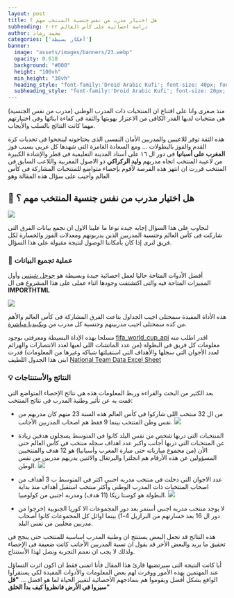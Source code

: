 ```yaml
---
layout: post 
title: هل اختيار مدرب من نفس جنسية المنتخب مهم ؟ 
subheading: دراسة احصائية على كأس العالم ۲۰۲۲ 
author: محمد رشاد 
categories: ['أفكار بسيطة'] 
banner:
  image: "assets/images/banners/23.webp"
  opacity: 0.618
  background: "#000"
  height: "100vh"
  min_height: "38vh"
  heading_style: "font-family:'Droid Arabic Kufi'; font-size: 40px; font-weight: bold;"
  subheading_style: "font-family:'Droid Arabic Kufi'; font-size: 20px; font-weight: bold; color: gold"  
---
```

منذ صغرى وانا على اقتناع ان المنتخبات ذات المدرب الوطنى (مدرب من نفس الجنسية) هى منتخبات لديها القدر الكافى من الاعتزاز بهويتها والثقة فى كفاءة ابنائها وفى اختيارتهم مهما كانت النتائج بالسلب والأيجاب.

هذه الثقة توفر للاعيبين والمدربين الأمان النفسى الذى يحتاجونه لينجحوا فى تحديات كرة القدم والفوز بالبطولات … ومع السعادة الغامرة التى شهدها كل عربى بسبب فوز **المغرب على أسبانيا** فى دور ال ۱٦ على أستاد المدينة التعليمية فى قطر والإشادة الكبيرة من لاعيبة المنتخب اتجاه مدربهم **وليد الركراكي** ذو الاصول المغربية واللاعب السابق فى المنتخب قررت ان انتهز هذه الفرصة لأقوم بإحصاء متواضع للمنتخبات المشاركة فى كأس العالم وأجيب على سؤال هذه المقالة وهو

## 🧐 هل اختيار مدرب من نفس جنسية المنتخب مهم ؟

![](https://i.ibb.co/Nrtp1NL/morocco-palestinian-flag-world-cup-december-2022-afp.webp)

لنجاوب على هذا السؤال إجابه جيدة نوعا ما علينا الاول ان نجمع بيانات الفرق التى شاركت فى كأس العالم وجنسية المدربين الذين يدربونهم ومعدلات الفوز والخسارة لكل فريق لنرى إذا كان بأمكاننا الوصول لنتيجة مقبولة على هذا السؤال.

### 🔎 عملية تجميع البيانات
أفضل الأدوات المتاحة حاليا لعمل احصائية جيدة وبسيطة هو [جوجل شيتس](https://www.google.com/sheets/about/) وأول المميزات المتاحة فيه والتى اكتشتفت وجودها اثناء عملى على هذا المشروع هى ال **IMPORTHTML**

![](https://i.ibb.co/4jyGvdD/import-html.gif)

هذه الأداة المفيدة سمحتلى اجيب الجداول بتاعت الفرق المشاركة فى كأس العالم والأهم من كده سمحتلى اجيب مدربينهم وجنسية كل مدرب من [ويكبيديا مباشرة](https://en.wikipedia.org/wiki/2022_FIFA_World_Cup_squads?oldformat=true).

مسلحا بهذه الإداة البسيطة ومعرفتى بوجود [fifa_world_cup_api](https://worldcupjson.net/teams) اقدر اطلب منه معلومات كل فريق فى البطولة (من عدد الماتشات اللى لعبها لعدد الانتصارات والهزائم لعدد الأجوان التى سجلها والأهداف التى استقبلتها شباكه وغيرها من المعلومات) قدرت ابنى هذا الجدول اللطيف [National Team Data Excel Sheet](https://docs.google.com/spreadsheets/d/1WUeiZFLGyWQBEkIYuDj6rfcXSMPNZLPvN1Jz1AGS9gI/edit?usp=sharing)

### 💡 النتائج والأستنتاجات
بعد الكثير من البحث والقراءة وربط المعلومات هذه هى نتائح الإحصاء المتواضع التى قمت به عن تأثير وطنية المدرب فى نتائج المنتخب:

- من ال 32 منتخب اللى شاركوا فى كأس العالم هذه السنة 23 منهم كان مدربهم من نفس وطن المنتخب بينما 9 فقط هم اصحاب المدربين الأجانب.
![](https://i.ibb.co/9v0ymKS/Coaches-Nationality.png)

- المنتخبات التى دربها شخص من نفس البلد كانوا فى المتوسط يسجلون هدفين زيادة عن المنتخبات التى دربها أجانب واكبر عدد اهداف سجله منتخب فى كأس العالم حتى الأن (من مجموع مبارياته حتى مبارة المغرب وأسبانيا) هو 12 هدف والمنتخبين المسؤولين عن هذه الأرقام هم انجلترا والبرتغال والاثنين يدربهم مدربين من نفس الوطن.
![](https://i.ibb.co/HD0ydWX/Median-of-goals-scored.png)

- عدد الاجوان التى دخلت فى منتخب مدربه اجنبى اكثر فى المتوسط ب 3 أهداف من اصحاب المنتخبات ذات المدرب الوطنى وأكثر منتخب استقبل أهداف منذ بداية البطولة هو كوستا ريكا (11 هدف) ومدربه اجنبى من كولومبيا.
![](https://i.ibb.co/4Ngm5ch/Median-of-goals-taken.png)

- لا يوجد منتخب مدربه اجنبى أستمر بعد دور المجموعات الا كوريا الجنوبية (خرجوا من دور ال 16 بعد خسارتهم من البرازيل 4-1) بينما اوائل كل المجموعات كانوا أصحاب مدربين محليين من نفس البلد.

هذه النتائج قد تجعل البعض يستنتج ان وطنية المدرب اساسية للمنتخب حتى ينجح فى تحقيق ما يريد والبعض الأخر قد يقول ان نسبة المدربين الأجانب كانت ضعيفة فى الإحصاء ولذلك لا يجب ان نعمم التجربة ونصل لهذا الأستنتاج.

أيا كانت النتيجة التى سيرتضيها قارئ هذا المقال فأنا اتمنى فقط ان اكون اثرت التساؤل عند المهتمين بهذه الأمور ووفرت لهم بعض المعلومات والأدوات المفيدة لكى يستقرأوا الواقع بشكل أفضل ويقوموا هم بنماذجهم الأحصائية لتغيير الحياة لما هو افضل … **"قل سيروا في الأرض فانظروا كيف بدأ الخلق"** 